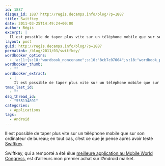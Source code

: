 ```yaml
---
id: 1887
disqus_id: 1887 http://regis.decamps.info/blog/?p=1887
title: Switfkey
date: 2011-03-25T14:49:24+00:00
author: Régis
excerpt: |
  Il est possible de taper plus vite sur un téléphone mobile que sur son ordinateur de bureau; en tout cas, c'est ce que je pense après avoir testé <a href="http://www.swiftkey.net">Swiftkey</a>.
layout: post
guid: http://regis.decamps.info/blog/?p=1887
permalink: /blog/2011/03/switfkey/
wordbooker_options:
  - 'a:11:{s:18:"wordbook_noncename";s:10:"8cb7c07604";s:18:"wordbook_page_post";s:4:"-100";s:18:"wordbook_orandpage";s:1:"2";s:23:"wordbook_default_author";s:1:"1";s:23:"wordbook_extract_length";s:3:"256";s:19:"wordbook_actionlink";s:3:"300";s:26:"wordbooker_publish_default";s:2:"on";s:27:"wordbooker_publish_override";s:2:"on";s:20:"wordbook_use_excerpt";s:2:"on";s:18:"wordbook_attribute";s:0:"";s:29:"wordbooker_status_update_text";s:33:"New blog post :  %title% - %link%";}'
wordbooker_thumb:
  - ""
wordbooker_extract:
  - |
    Il est possible de taper plus vite sur un téléphone mobile que sur son ordinateur de bureau; en tout cas, c'est ce que je pense après avoir testé <a href="http://www.swiftkey.net">Swiftkey</a>.
tmac_last_id:
  - ""
dsq_thread_id:
  - "555134891"
categories:
  - Applications
tags:
  - Android
---
```

Il est possible de taper plus vite sur un téléphone mobile que sur son ordinateur de bureau; en tout cas, c’est ce que je pense après avoir testé [Swiftkey](http://www.swiftkey.net).

Swiftkey, qui a remporté a été élue [meilleure application au Mobile World Congress](http://www.swiftkey.net/blog/?p=364), est d’ailleurs mon premier achat sur l’Android market.
